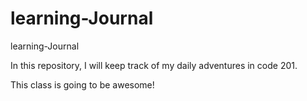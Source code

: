 # learning-Journal  
learning-Journal  

In this repository, I will keep track of my daily adventures in code 201.
 
This class is going to be awesome!  
